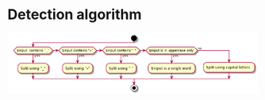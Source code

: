 Detection algorithm
===================

![Detection algorithm](./analyse.png "Detection algorithm")
